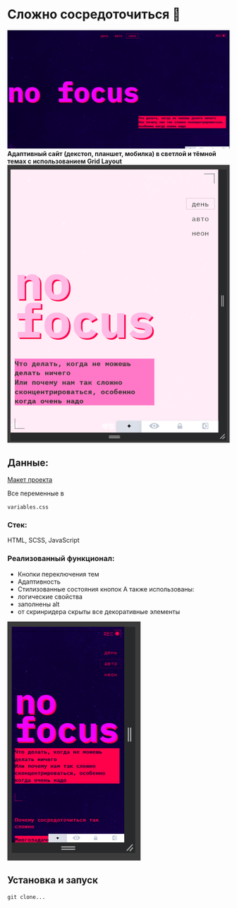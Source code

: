 # Сложно сосредоточиться 🤡
![alt text](<Снимок экрана 2025-01-27 200707.png>)
**Адаптивный сайт (декстоп, планшет, мобилка) в светлой и тёмной темах с использованием Grid Layout**
![alt text](<Снимок экрана 2025-01-27 200642.png>)

## Данные:

[Макет проекта](https://www.figma.com/design/lCqDbWjgllgJtb2hmCqfyX/%236-%D0%A1%D0%BB%D0%BE%D0%B6%D0%BD%D0%BE-%D1%81%D0%BE%D1%81%D1%80%D0%B5%D0%B4%D0%BE%D1%82%D0%BE%D1%87%D0%B8%D1%82%D1%8C%D1%81%D1%8F?node-id=0-1&p=f)

Все переменные в
```
variables.css
```
### Стек:

HTML, SCSS, JavaScript

### Реализованный функционал:
- Кнопки переключения тем
- Адаптивность
- Стилизованные состояния кнопок
А также использованы:
- логические свойства
- заполнены alt
- от скринридера скрыты все декоративные элементы

![alt text](<Снимок экрана 2025-01-27 200621.png>)

## Установка и запуск

```
git clone...

```
